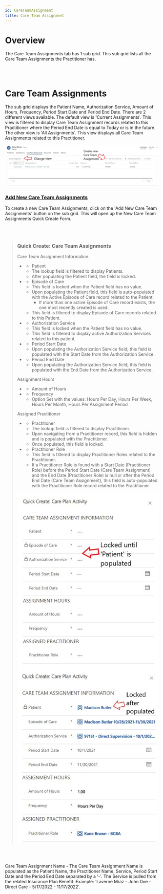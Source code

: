 ```yaml
---
id: CareTeamAssignment
title: Care Team Assignment
---
```

# Overview

The Care Team Assignments tab has 1 sub grid. This sub grid lists all the Care Team Assignments the Practitioner has.   

 <br> </br>

# Care Team Assignments

The sub grid displays the Patient Name, Authorization Service, Amount of Hours, Frequency, Period Start Date and Period End Date. There are 2 different views available. The default view is 'Current Assignments'. This view is filtered to display Care Team Assignment records related to this Practitioner where the Period End Date is equal to Today or is in the future. The other view is 'All Assignments'. This view displays all Care Team Assignments related to this Practitioner.

<img src ="/static/img/careTeamAssignmentSubgrid.jpg" width="900"/>

 ### <u> Add New Care Team Assignments </u>
 
 To create a new Care Team Assignments, click on the 'Add New Care Team Assignments' button on the sub grid. This will open up the New Care Team Assignments Quick Create Form.

 <br> </br>

> ### Quick Create: Care Team Assignments
> Care Team Assignment Information
> - * Patient
> 
>   - The lookup field is filtered to display Patients.
>   - After populating the Patient field, the field is locked.  
> - * Episode of Care
>
>   - This field is locked when the Patient field has no value.
>   - Upon populating the Patient field, this field is auto-populated with the Active Episode of Care record related to the Patient. 
>      - If more than one active Episode of Care record exists, the one most recently created is used.
>    - This field is filtered to display Episode of Care records related to this Patient.  
> - * Authorization Service
>
>   - This field is locked when the Patient field has no value.
>   - This field is filtered to display active Authorization Services related to this patient. 
> - * Period Start Date
>
>   - Upon populating the Authorization Service field, this field is populated with the Start Date from the Authorization Service. 
> - * Period End Date
>
>   - Upon populating the Authorization Service field, this field is populated with the End Date from the Authorization Service. 
>  
> Assignment Hours
> - * Amount of Hours
> - * Frequency 
>
>   - Option Set with the values: Hours Per Day, Hours Per Week, Hours Per Month, Hours Per Assignment Period
> 
>Assigned Practitioner
> - * Practitioner
>
>   - The lookup field is filtered to display Practitioner.
>   - Upon navigating from a Practitioner record, this field is hidden and is populated with the Practitioner.
>   - Once populated, this field is locked. 
> - * Practitioner Role
>
>   - This field is filtered to display Practitioner Roles related to the Practitioner. 
>   - If a Practitioner Role is found with a Start Date (Practitioner Role) before the Period Start Date (Care Team Assignment) and the End Date (Practitioner Role) is null or after the Period End Date (Care Team Assignment), this field is auto-populated with the Practitioner Role record related to the Practitioner.
>
><img src ="/static/img/careTeamAssignmentQC.jpg" width="500"/> <img src ="/static/img/careTeamAssignmentQCPopulated.jpg" width="500"/> 

 <br> </br>

Care Team Assignment Name - The Care Team Assignment Name is populated as the Patient Name, the Practitioner Name, Service, Period Start Date and the Period End Date separated by a '-'. The Service is pulled from the related Insurance Plan Benefit. Example: 'Laverne Mraz - John Doe - Direct Care - 5/17/2022 - 11/17/2022'.
